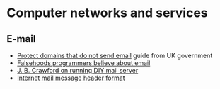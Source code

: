# Computer networks and services

## E-mail

- [Protect domains that do not send email](https://www.gov.uk/guidance/protect-domains-that-dont-send-email) guide from UK government
- [Falsehoods programmers believe about email](https://beesbuzz.biz/code/439-Falsehoods-programmers-believe-about-email)
- [J. B. Crawford on running DIY mail server](https://computer.rip/2021-12-26-diy-mail.html)
- [Internet mail message header format](https://cr.yp.to/immhf.html)
